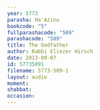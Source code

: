 ```yaml
---
year: 5773
parasha: Ha'Azinu
bookcode: "5"
fullparashacode: "509"
parashacode: "509"
title: The Godfather
author: Rabbi Eliezer Hirsch
date: 2013-09-07
id: 57735091
filename: 5773-509-1
layout: audio
moment: 
shabbat: 
occasion: 
---
```


